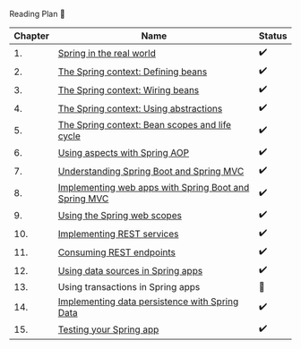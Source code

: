 Reading Plan 📘

|Chapter| Name                                                                                                                                                                                                                                                             |Status|
|--|------------------------------------------------------------------------------------------------------------------------------------------------------------------------------------------------------------------------------------------------------------------|--------|
|1.| [Spring in the real world](https://github.com/Urunov/Interview-Preparation-WAY/blob/master/Books/Spring/SpringCore/SpringStartHere/recource/Chapter-1.%20Spring%20in%20the%20Real%20World.pdf)                                                                   |✔️|
|2.| [The Spring context: Defining beans](https://github.com/Urunov/Interview-Preparation-WAY/blob/master/Books/Spring/SpringCore/SpringStartHere/recource/Chapter-2.%20The%20Spring%20Сontext_Defining%20Beans.pdf)                                                  |✔️|
|3.| [The Spring context: Wiring beans	](https://github.com/Urunov/Interview-Preparation-WAY/blob/master/Books/Spring/SpringCore/SpringStartHere/recource/Chapter-3.%20The%20Spring%20context%20Wiring%20beans.pdf)                                                   |✔️|
|4.| [The Spring context: Using abstractions](https://github.com/Urunov/Interview-Preparation-WAY/blob/master/Books/Spring/SpringCore/SpringStartHere/recource/Chapter-4.%20Spring%20context%20Using%20abstractions.pdf)                                              |✔️|
|5.| [The Spring context: Bean scopes and life cycle](https://github.com/Urunov/Interview-Preparation-WAY/blob/master/Books/Spring/SpringCore/SpringStartHere/recource/Chapter-5.%20The%20Spring%20context_Bean%20scopes%20and%20life%20cycle.pdf)                    |✔️|
|6.| [Using aspects with Spring AOP](https://github.com/Urunov/Interview-Preparation-WAY/blob/master/Books/Spring/SpringCore/SpringStartHere/recource/Chapter-6.%20Using%20aspects%20with%20Spring%20AOP.pdf)                                                         |✔️|
|7.| [Understanding Spring Boot and Spring MVC](https://github.com/Urunov/Interview-Preparation-WAY/blob/master/Books/Spring/SpringCore/SpringStartHere/recource/Chapter-7.%20Understanding%20Spring%20Boot%20and%20Spring%20MVC.pdf)                                 |✔️|
|8.| [Implementing web apps with Spring Boot and Spring MVC](https://github.com/Urunov/Interview-Preparation-WAY/blob/master/Books/Spring/SpringCore/SpringStartHere/recource/Chapter-8.%20Implementing%20web%20apps%20with%20Spring%20Boot%20and%20Spring%20MVC.pdf) |✔️|
|9.| [Using the Spring web scopes](https://github.com/Urunov/Interview-Preparation-WAY/blob/master/Books/Spring/SpringCore/SpringStartHere/recource/Chapter-9.%20Using%20the%20Spring%20web%20scopes.pdf)                                                             |✔️|
|10.| [Implementing REST services](https://github.com/Urunov/Interview-Preparation-WAY/blob/master/Books/Spring/SpringCore/SpringStartHere/recource/Chapter-10.%20Implementing%20REST%20Services.pdf)                                                                  |✔️|
|11.| [Consuming REST endpoints](https://github.com/Urunov/Interview-Preparation-WAY/blob/master/Books/Spring/SpringCore/SpringStartHere/recource/Chapter-11.%20Consuming%20REST%20Endpoints.pdf)                                                                      |✔️|
|12.| [Using data sources in Spring apps](https://github.com/Urunov/Interview-Preparation-WAY/blob/master/Books/Spring/SpringCore/SpringStartHere/recource/Chapter-12.%20Using%20data%20sources%20in%20Spring%20apps.pdf)                                              |✔️|
|13.| Using transactions in Spring apps                                                                                                                                                                                                                                |📖|
|14.| [Implementing data persistence with Spring Data](https://github.com/Urunov/Interview-Preparation-WAY/blob/master/Books/Spring/SpringCore/SpringStartHere/recource/Chapter-14.%20Implementing%20data%20persistence%20with%20Spring%20Data.pdf)                    |✔️|
|15.| [Testing your Spring app](https://github.com/Urunov/Interview-Preparation-WAY/blob/master/Books/Spring/SpringCore/SpringStartHere/recource/Chapter-15.%20Testing%20your%20Spring%20app.pdf)                                                                      |✔️|